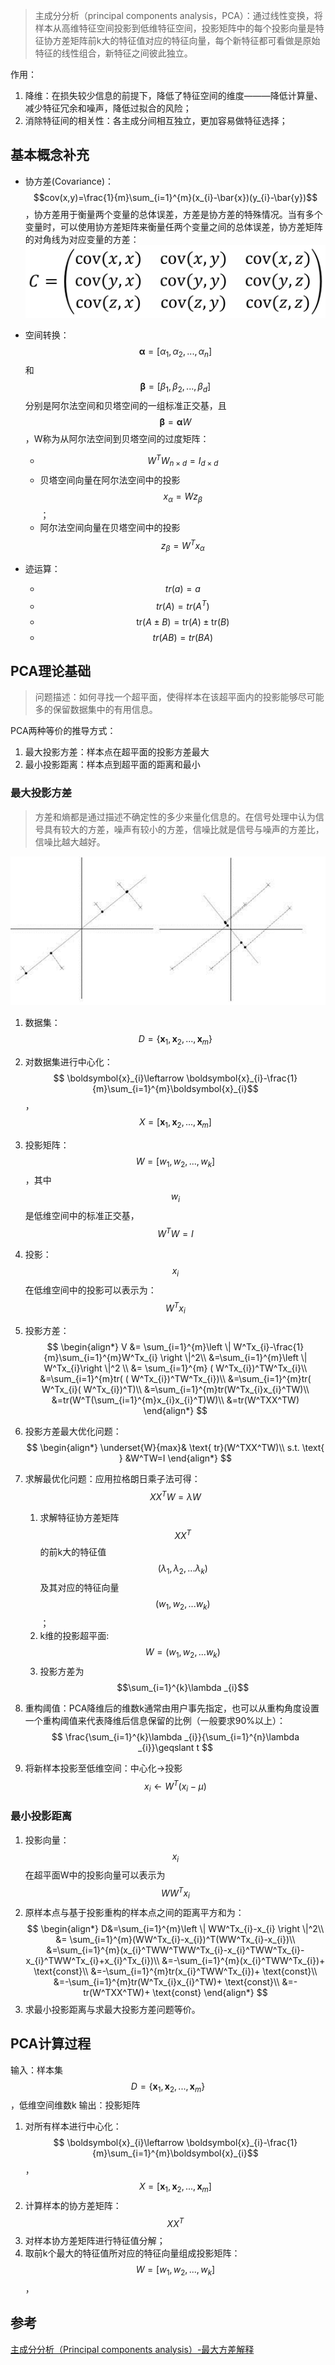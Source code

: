 
> 主成分分析（principal components analysis，PCA）：通过线性变换，将样本从高维特征空间投影到低维特征空间，投影矩阵中的每个投影向量是特征协方差矩阵前k大的特征值对应的特征向量，每个新特征都可看做是原始特征的线性组合，新特征之间彼此独立。

作用：

1. 降维：在损失较少信息的前提下，降低了特征空间的维度———降低计算量、减少特征冗余和噪声，降低过拟合的风险；
2. 消除特征间的相关性：各主成分间相互独立，更加容易做特征选择；

## 基本概念补充
- 协方差(Covariance)：$$cov(x,y)=\frac{1}{m}\sum_{i=1}^{m}(x_{i}-\bar{x})(y_{i}-\bar{y})$$，协方差用于衡量两个变量的总体误差，方差是协方差的特殊情况。当有多个变量时，可以使用协方差矩阵来衡量任两个变量之间的总体误差，协方差矩阵的对角线为对应变量的方差：
![](/assets/协方差矩阵.png)

- 空间转换：$$\boldsymbol{\alpha}= [\alpha _{1},\alpha _{2},...,\alpha _{n}]$$和$$\boldsymbol{\beta} = [\beta _{1},\beta _{2},...,\beta _{d}]$$分别是阿尔法空间和贝塔空间的一组标准正交基，且$$\boldsymbol{\beta} = \boldsymbol{\alpha}W$$，W称为从阿尔法空间到贝塔空间的过度矩阵：
    - $$W^TW_{n\times d}=I_{d\times d}$$
    - 贝塔空间向量在阿尔法空间中的投影$$x_{\alpha } = Wz_{\beta }$$；
    - 阿尔法空间向量在贝塔空间中的投影$$z_{\beta }=W^Tx_{\alpha }$$
- 迹运算：
    - $$tr(a)=a$$
    - $$tr(A)=tr(A^T)$$
    - $$\text{tr}(A\pm B) = \text{tr}(A)\pm \text{tr}(B)$$
    - $$tr(AB)=tr(BA)$$

## PCA理论基础
> 问题描述：如何寻找一个超平面，使得样本在该超平面内的投影能够尽可能多的保留数据集中的有用信息。

PCA两种等价的推导方式：

1. 最大投影方差：样本点在超平面的投影方差最大
2. 最小投影距离：样本点到超平面的距离和最小

### 最大投影方差
> 方差和熵都是通过描述不确定性的多少来量化信息的。在信号处理中认为信号具有较大的方差，噪声有较小的方差，信噪比就是信号与噪声的方差比，信噪比越大越好。

![](/assets/20110418211051367.jpg)

1. 数据集：$$D=\{\boldsymbol{x}_{1},\boldsymbol{x}_{2},...,\boldsymbol{x}_{m}\}$$
2. 对数据集进行中心化：$$ \boldsymbol{x}_{i}\leftarrow \boldsymbol{x}_{i}-\frac{1}{m}\sum_{i=1}^{m}\boldsymbol{x}_{i}$$，$$X = [\boldsymbol{x}_{1},\boldsymbol{x}_{2},...,\boldsymbol{x}_{m}]$$
3. 投影矩阵：$$W=[w_{1},w_{2},...,w_{k}]$$，其中$$w_{i}$$是低维空间中的标准正交基，$$W^TW=I$$
4. 投影：$$x_{i}$$在低维空间中的投影可以表示为：$$W^Tx_{i}$$
5. 投影方差：
$$
\begin{align*}
V &= \sum_{i=1}^{m}\left \| W^Tx_{i}-\frac{1}{m}\sum_{i=1}^{m}W^Tx_{i} \right \|^2\\
&=\sum_{i=1}^{m}\left \|  W^Tx_{i}\right \|^2 \\
&= \sum_{i=1}^{m} ( W^Tx_{i})^TW^Tx_{i}\\
&=\sum_{i=1}^{m}tr( ( W^Tx_{i})^TW^Tx_{i})\\
&=\sum_{i=1}^{m}tr( W^Tx_{i}( W^Tx_{i})^T)\\
&=\sum_{i=1}^{m}tr(W^Tx_{i}x_{i}^TW)\\
&=tr(W^T(\sum_{i=1}^{m}x_{i}x_{i}^T)W)\\
&=tr(W^TXX^TW)
\end{align*}
$$
6. 投影方差最大优化问题：
$$
\begin{align*}
\underset{W}{max}& \text{ tr}(W^TXX^TW)\\
s.t. \text{  } &W^TW=I
\end{align*}
$$
7. 求解最优化问题：应用拉格朗日乘子法可得：
$$
XX^TW=\lambda W
$$
    1. 求解特征协方差矩阵$$XX^T$$的前k大的特征值$$(\lambda_{1},\lambda_{2},...\lambda_{k})$$及其对应的特征向量$$(w_{1},w_{2},...w_{k})$$；
    2. k维的投影超平面:$$W = (w_{1},w_{2},...w_{k})$$
    3. 投影方差为$$\sum_{i=1}^{k}\lambda _{i}$$

8. 重构阈值：PCA降维后的维数k通常由用户事先指定，也可以从重构角度设置一个重构阈值来代表降维后信息保留的比例（一般要求90%以上）：
$$
\frac{\sum_{i=1}^{k}\lambda _{i}}{\sum_{i=1}^{n}\lambda _{i}}\geqslant t
$$

9. 将新样本投影至低维空间：中心化→投影$$x_{i}\leftarrow W^T(x_{i}-\mu )$$

### 最小投影距离
1. 投影向量：$$x_{i}$$在超平面W中的投影向量可以表示为$$WW^Tx_{i}$$
2. 原样本点与基于投影重构的样本点之间的距离平方和为：
$$
\begin{align*}
D&=\sum_{i=1}^{m}\left \| WW^Tx_{i}-x_{i} \right \|^2\\
&= \sum_{i=1}^{m}(WW^Tx_{i}-x_{i})^T(WW^Tx_{i}-x_{i})\\
&=\sum_{i=1}^{m}(x_{i}^TWW^TWW^Tx_{i}-x_{i}^TWW^Tx_{i}-x_{i}^TWW^Tx_{i}+x_{i}^Tx_{i})\\
&=-\sum_{i=1}^{m}(x_{i}^TWW^Tx_{i})+ \text{const}\\
&=-\sum_{i=1}^{m}tr(x_{i}^TWW^Tx_{i})+ \text{const}\\
&=-\sum_{i=1}^{m}tr(W^Tx_{i}x_{i}^TW)+ \text{const}\\
&=-tr(W^TXX^TW)+ \text{const}
 \end{align*} 
$$
3. 求最小投影距离与求最大投影方差问题等价。

## PCA计算过程
输入：样本集$$D=\{\boldsymbol{x}_{1},\boldsymbol{x}_{2},...,\boldsymbol{x}_{m}\}$$，低维空间维数k
输出：投影矩阵

1. 对所有样本进行中心化：$$ \boldsymbol{x}_{i}\leftarrow \boldsymbol{x}_{i}-\frac{1}{m}\sum_{i=1}^{m}\boldsymbol{x}_{i}$$，$$X = [\boldsymbol{x}_{1},\boldsymbol{x}_{2},...,\boldsymbol{x}_{m}]$$
2. 计算样本的协方差矩阵：$$XX^T$$
3. 对样本协方差矩阵进行特征值分解；
4. 取前k个最大的特征值所对应的特征向量组成投影矩阵：$$W=[w_{1},w_{2},...,w_{k}]$$，

## 参考

[主成分分析（Principal components analysis）-最大方差解释](http://www.cnblogs.com/jerrylead/archive/2011/04/18/2020209.html)


































